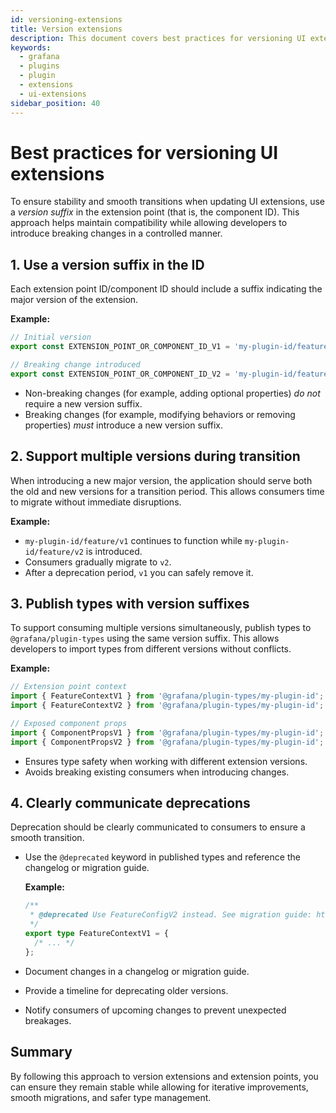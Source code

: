 ```yaml
---
id: versioning-extensions
title: Version extensions
description: This document covers best practices for versioning UI extensions, ensuring stability, compatibility, and smooth transitions.
keywords:
  - grafana
  - plugins
  - plugin
  - extensions
  - ui-extensions
sidebar_position: 40
---
```


# Best practices for versioning UI extensions

To ensure stability and smooth transitions when updating UI extensions, use a _version suffix_ in the extension point (that is, the component ID). This approach helps maintain compatibility while allowing developers to introduce breaking changes in a controlled manner.

## 1. Use a version suffix in the ID

Each extension point ID/component ID should include a suffix indicating the major version of the extension.

**Example:**

```typescript
// Initial version
export const EXTENSION_POINT_OR_COMPONENT_ID_V1 = 'my-plugin-id/feature/v1';

// Breaking change introduced
export const EXTENSION_POINT_OR_COMPONENT_ID_V2 = 'my-plugin-id/feature/v2';
```

- Non-breaking changes (for example, adding optional properties) _do not_ require a new version suffix.
- Breaking changes (for example, modifying behaviors or removing properties) _must_ introduce a new version suffix.

## 2. Support multiple versions during transition

When introducing a new major version, the application should serve both the old and new versions for a transition period. This allows consumers time to migrate without immediate disruptions.

**Example:**

- `my-plugin-id/feature/v1` continues to function while `my-plugin-id/feature/v2` is introduced.
- Consumers gradually migrate to `v2`.
- After a deprecation period, `v1` you can safely remove it.

## 3. Publish types with version suffixes

To support consuming multiple versions simultaneously, publish types to `@grafana/plugin-types` using the same version suffix. This allows developers to import types from different versions without conflicts.

**Example:**

```typescript
// Extension point context
import { FeatureContextV1 } from '@grafana/plugin-types/my-plugin-id';
import { FeatureContextV2 } from '@grafana/plugin-types/my-plugin-id';

// Exposed component props
import { ComponentPropsV1 } from '@grafana/plugin-types/my-plugin-id';
import { ComponentPropsV2 } from '@grafana/plugin-types/my-plugin-id';
```

- Ensures type safety when working with different extension versions.
- Avoids breaking existing consumers when introducing changes.

## 4. **Clearly communicate deprecations**

Deprecation should be clearly communicated to consumers to ensure a smooth transition.

- Use the `@deprecated` keyword in published types and reference the changelog or migration guide.

  **Example:**

  ```typescript
  /**
   * @deprecated Use FeatureConfigV2 instead. See migration guide: https://example.com/migration-guide
   */
  export type FeatureContextV1 = {
    /* ... */
  };
  ```

- Document changes in a changelog or migration guide.
- Provide a timeline for deprecating older versions.
- Notify consumers of upcoming changes to prevent unexpected breakages.

## Summary
By following this approach to version extensions and extension points, you can ensure they remain stable while allowing for iterative improvements, smooth migrations, and safer type management.

